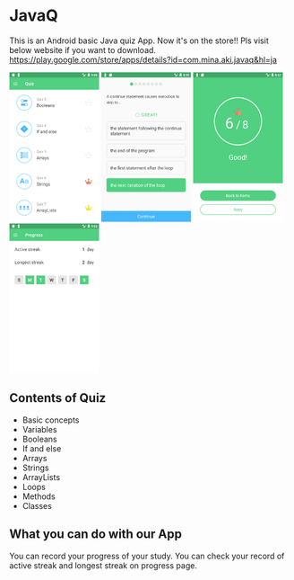 # JavaQ
This is an Android basic Java quiz App. Now it's on the store!!
Pls visit below website if you want to download.
https://play.google.com/store/apps/details?id=com.mina.aki.javaq&hl=ja

<img src="./images/ss01.png" width="160px">  <img src="./images/ss02.png" width="160px">  <img src="./images/ss03.png" width="160px">  <img src="./images/ss04.png" width="160px">

## Contents of Quiz
- Basic concepts
- Variables
- Booleans
- If and else
- Arrays
- Strings
- ArrayLists
- Loops
- Methods
- Classes

## What you can do with our App
You can record your progress of your study.
You can check your record of active streak and longest streak on progress page.

